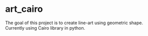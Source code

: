 # art_cairo

The goal of this project is to create line-art using geometric shape. Currently using Cairo library in python.
